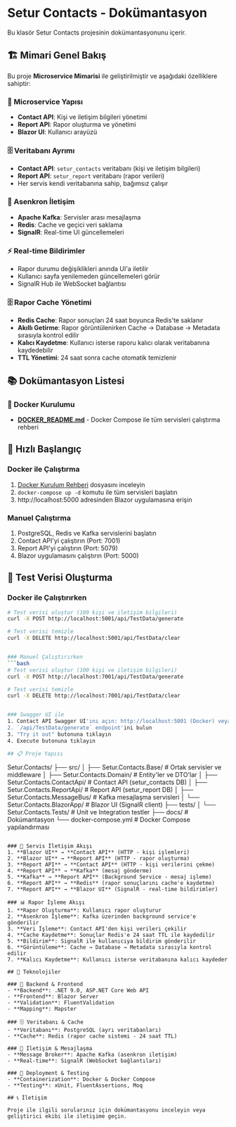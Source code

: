 # Setur Contacts - Dokümantasyon

Bu klasör Setur Contacts projesinin dokümantasyonunu içerir.

## 🏗️ Mimari Genel Bakış

Bu proje **Microservice Mimarisi** ile geliştirilmiştir ve aşağıdaki özelliklere sahiptir:

### 🔄 Microservice Yapısı
- **Contact API**: Kişi ve iletişim bilgileri yönetimi
- **Report API**: Rapor oluşturma ve yönetimi
- **Blazor UI**: Kullanıcı arayüzü

### 🗄️ Veritabanı Ayrımı
- **Contact API**: `setur_contacts` veritabanı (kişi ve iletişim bilgileri)
- **Report API**: `setur_report` veritabanı (rapor verileri)
- Her servis kendi veritabanına sahip, bağımsız çalışır

### 📡 Asenkron İletişim
- **Apache Kafka**: Servisler arası mesajlaşma
- **Redis**: Cache ve geçici veri saklama
- **SignalR**: Real-time UI güncellemeleri

### ⚡ Real-time Bildirimler
- Rapor durumu değişiklikleri anında UI'a iletilir
- Kullanıcı sayfa yenilemeden güncellemeleri görür
- SignalR Hub ile WebSocket bağlantısı

### 🗄️ Rapor Cache Yönetimi
- **Redis Cache**: Rapor sonuçları 24 saat boyunca Redis'te saklanır
- **Akıllı Getirme**: Rapor görüntülenirken Cache → Database → Metadata sırasıyla kontrol edilir
- **Kalıcı Kaydetme**: Kullanıcı isterse raporu kalıcı olarak veritabanına kaydedebilir
- **TTL Yönetimi**: 24 saat sonra cache otomatik temizlenir

## 📚 Dokümantasyon Listesi

### 🐳 Docker Kurulumu
- **[DOCKER_README.md](./DOCKER_README.md)** - Docker Compose ile tüm servisleri çalıştırma rehberi

## 🚀 Hızlı Başlangıç

### Docker ile Çalıştırma
1. [Docker Kurulum Rehberi](./DOCKER_README.md) dosyasını inceleyin
2. `docker-compose up -d` komutu ile tüm servisleri başlatın
3. http://localhost:5000 adresinden Blazor uygulamasına erişin

### Manuel Çalıştırma
1. PostgreSQL, Redis ve Kafka servislerini başlatın
2. Contact API'yi çalıştırın (Port: 7001)
3. Report API'yi çalıştırın (Port: 5079)
4. Blazor uygulamasını çalıştırın (Port: 5000)

## 🧪 Test Verisi Oluşturma

### Docker ile Çalıştırırken
```bash
# Test verisi oluştur (100 kişi ve iletişim bilgileri)
curl -X POST http://localhost:5001/api/TestData/generate

# Test verisi temizle
curl -X DELETE http://localhost:5001/api/TestData/clear


### Manuel Çalıştırırken
```bash
# Test verisi oluştur (100 kişi ve iletişim bilgileri)
curl -X POST http://localhost:7001/api/TestData/generate

# Test verisi temizle
curl -X DELETE http://localhost:7001/api/TestData/clear


### Swagger UI ile
1. Contact API Swagger UI'ını açın: http://localhost:5001 (Docker) veya http://localhost:7001 (Manuel)
2. `/api/TestData/generate` endpoint'ini bulun
3. "Try it out" butonuna tıklayın
4. Execute butonuna tıklayın

## 📋 Proje Yapısı

```
Setur.Contacts/
├── src/
│   ├── Setur.Contacts.Base/          # Ortak servisler ve middleware
│   ├── Setur.Contacts.Domain/        # Entity'ler ve DTO'lar
│   ├── Setur.Contacts.ContactApi/    # Contact API (setur_contacts DB)
│   ├── Setur.Contacts.ReportApi/     # Report API (setur_report DB)
│   ├── Setur.Contacts.MessageBus/    # Kafka mesajlaşma servisleri
│   └── Setur.Contacts.BlazorApp/     # Blazor UI (SignalR client)
├── tests/
│   └── Setur.Contacts.Tests/         # Unit ve Integration testler
├── docs/                             # Dokümantasyon
└── docker-compose.yml               # Docker Compose yapılandırması
```

### 🔄 Servis İletişim Akışı
1. **Blazor UI** → **Contact API** (HTTP - kişi işlemleri)
2. **Blazor UI** → **Report API** (HTTP - rapor oluşturma)
3. **Report API** → **Contact API** (HTTP - kişi verilerini çekme)
4. **Report API** → **Kafka** (mesaj gönderme)
5. **Kafka** → **Report API** (Background Service - mesaj işleme)
6. **Report API** → **Redis** (rapor sonuçlarını cache'e kaydetme)
7. **Report API** → **Blazor UI** (SignalR - real-time bildirimler)

### 📊 Rapor İşleme Akışı
1. **Rapor Oluşturma**: Kullanıcı rapor oluşturur
2. **Asenkron İşleme**: Kafka üzerinden background service'e gönderilir
3. **Veri İşleme**: Contact API'den kişi verileri çekilir
4. **Cache Kaydetme**: Sonuçlar Redis'e 24 saat TTL ile kaydedilir
5. **Bildirim**: SignalR ile kullanıcıya bildirim gönderilir
6. **Görüntüleme**: Cache → Database → Metadata sırasıyla kontrol edilir
7. **Kalıcı Kaydetme**: Kullanıcı isterse veritabanına kalıcı kaydeder

## 🔧 Teknolojiler

### 🎯 Backend & Frontend
- **Backend**: .NET 9.0, ASP.NET Core Web API
- **Frontend**: Blazor Server
- **Validation**: FluentValidation
- **Mapping**: Mapster

### 🗄️ Veritabanı & Cache
- **Veritabanı**: PostgreSQL (ayrı veritabanları)
- **Cache**: Redis (rapor cache sistemi - 24 saat TTL)

### 📡 İletişim & Mesajlaşma
- **Message Broker**: Apache Kafka (asenkron iletişim)
- **Real-time**: SignalR (WebSocket bağlantıları)

### 🐳 Deployment & Testing
- **Containerization**: Docker & Docker Compose
- **Testing**: xUnit, FluentAssertions, Moq

## 📞 İletişim

Proje ile ilgili sorularınız için dokümantasyonu inceleyin veya geliştirici ekibi ile iletişime geçin.
